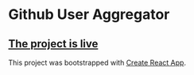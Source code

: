 # Github User Aggregator

## [The project is live](https://gitaggregate.netlify.com/)

This project was bootstrapped with [Create React App](https://github.com/facebookincubator/create-react-app).
